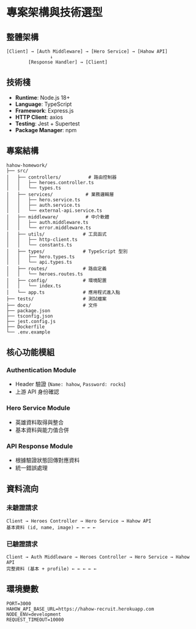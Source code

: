 # 專案架構與技術選型

## 整體架構

```
[Client] → [Auth Middleware] → [Hero Service] → [Hahow API]
                ↓
        [Response Handler] → [Client]
```

## 技術棧

- **Runtime**: Node.js 18+
- **Language**: TypeScript
- **Framework**: Express.js
- **HTTP Client**: axios
- **Testing**: Jest + Supertest
- **Package Manager**: npm

## 專案結構

```
hahow-homework/
├── src/
│   ├── controllers/          # 路由控制器
│   │   ├── heroes.controller.ts
│   │   └── types.ts
│   ├── services/            # 業務邏輯層
│   │   ├── hero.service.ts
│   │   ├── auth.service.ts
│   │   └── external-api.service.ts
│   ├── middleware/          # 中介軟體
│   │   ├── auth.middleware.ts
│   │   └── error.middleware.ts
│   ├── utils/              # 工具函式
│   │   ├── http-client.ts
│   │   └── constants.ts
│   ├── types/              # TypeScript 型別
│   │   ├── hero.types.ts
│   │   └── api.types.ts
│   ├── routes/             # 路由定義
│   │   └── heroes.routes.ts
│   ├── config/             # 環境配置
│   │   └── index.ts
│   └── app.ts              # 應用程式進入點
├── tests/                  # 測試檔案
├── docs/                   # 文件
├── package.json
├── tsconfig.json
├── jest.config.js
├── Dockerfile
└── .env.example
```

## 核心功能模組

### Authentication Module

- Header 驗證 (`Name: hahow`, `Password: rocks`)
- 上游 API 身份確認

### Hero Service Module

- 英雄資料取得與整合
- 基本資料與能力值合併

### API Response Module

- 根據驗證狀態回傳對應資料
- 統一錯誤處理

## 資料流向

### 未驗證請求

```
Client → Heroes Controller → Hero Service → Hahow API
基本資料 (id, name, image) ← ← ← ←
```

### 已驗證請求

```
Client → Auth Middleware → Heroes Controller → Hero Service → Hahow API
完整資料 (基本 + profile) ← ← ← ← ←
```

## 環境變數

```env
PORT=3000
HAHOW_API_BASE_URL=https://hahow-recruit.herokuapp.com
NODE_ENV=development
REQUEST_TIMEOUT=10000
```
